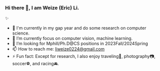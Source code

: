 ### Hi there 👋, I am Weize (Eric) Li.

✨

- 🔭 I'm currently in my gap year and do some research on computer science.  
- 🌱 I’m currently focus on computer vision, machine learning.  
- 🤔 I’m looking for Mphill/Ph.D@CS positions in 2023Fall/2024Spring  
- 📫 How to reach me: liweize0224@gmail.com  
- ⚡ Fun fact: Except for research, I also enjoy traveling🌄, photography📷, soccer⚽, and racing🚘.  
